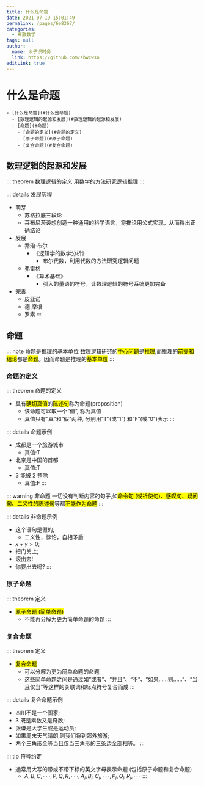 ```yaml
---
title: 什么是命题
date: 2021-07-19 15:01:49
permalink: /pages/6e8367/
categories: 
  - 离散数学
tags: null
author: 
  name: 木子识时务
  link: https://github.com/sbwcwso
editLink: true
---
```


# 什么是命题

```markmap
- [什么是命题](#什么是命题)
  - [数理逻辑的起源和发展](#数理逻辑的起源和发展)
  - [命题](#命题)
    - [命题的定义](#命题的定义)
    - [原子命题](#原子命题)
    - [复合命题](#复合命题)
```

## 数理逻辑的起源和发展

::: theorem 数理逻辑的定义
用数学的方法研究逻辑推理
:::


::: details 发展历程
- 萌芽
  - 苏格拉底三段论
  - 莱布尼茨设想创造一种通用的科学语言，将推论用公式实现，从而得出正确结论
- 发展
  - 乔治·布尔
    - 《逻辑学的数学分析》
      - 布尔代数，利用代数的方法研究逻辑问题
  - 弗雷格
    - 《算术基础》
      - 引入的量语的符号，让数理逻辑的符号系统更加完备
- 完善
  - 皮亚诺
  - 德·摩根
  - 罗素
:::

## 命题

::: note 命题是推理的基本单位
数理逻辑研究的<mark>中心问题</mark>是<mark>推理</mark>,而推理的<mark>前提和结论</mark>都是<mark>命题</mark>。因而命题是推理的<mark>基本单位</mark>
:::

### 命题的定义

::: theorem 命题的定义
- 具有<mark>确切真值</mark>的<mark>陈述句</mark>称为命题(proposition)
  - 该命题可以取一个“值”, 称为真值
  - 真值只有“真”和“假”两种, 分别用“T”(或“1”) 和“F”(或“0”)表示
:::

::: details 命题示例
- 成都是一个旅游城市
  - 真值:T
- 北京是中国的首都
  - 真值:T
- 3 能被 2 整除
  - 真值:F
:::

::: warning 非命题
一切没有判断内容的句子,如<mark>命令句 (或祈使句)、感叹句、疑问句、二义性的陈述句</mark>等都<mark>不能作为命题</mark>
:::

::: details 非命题示例
- 这个语句是假的;
  - 二义性，悖论，自相矛盾
- $x + y > 0$;
- 把门关上;
- 滚出去!
- 你要出去吗?
:::

### 原子命题

::: theorem 定义
- <mark>原子命题 (简单命题)</mark>
  - 不能再分解为更为简单命题的命题
:::

### 复合命题

::: theorem 定义
- <mark>复合命题</mark>
  - 可以分解为更为简单命题的命题
  - 这些简单命题之间是通过如“或者”、“并且”、“不”、“如果......则......”、“当且仅当”等这样的关联词和标点符号复合而成
:::

::: details 复合命题示例
- 四川不是一个国家;
- 3 既是素数又是奇数;
- 张谦是大学生或是运动员;
- 如果周末天气晴朗,则我们将到郊外旅游;
- 两个三角形全等当且仅当三角形的三条边全部相等。
:::

::: tip 符号约定
- 通常用大写的带或不带下标的英文字母表示命题 (包括原子命题和复合命题)
  - $A,B,C,· · · ,P,Q,R,· · · , A_i ,B_i ,C_i ,· · · ,P_i ,Q_i ,R_i ,· · ·$
:::



